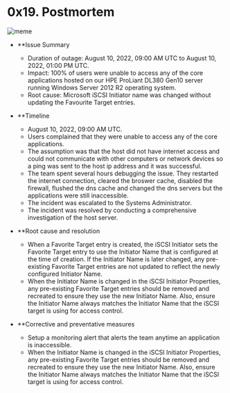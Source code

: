 # 0x19. Postmortem

![meme](https://github.com/Ojieide/alx-system_engineering-devops/assets/47607681/731cf4c6-55f7-472c-a690-fee8d55609fd)

* **Issue Summary
  * Duration of outage: August 10, 2022, 09:00 AM UTC to August 10, 2022, 01:00 PM UTC.
  * Impact: 100% of users were unable to access any of the core applications hosted on our
    HPE ProLiant DL380 Gen10 server running Windows Server 2012 R2 operating system.
  * Root cause: Microsoft iSCSI Initiator name was changed without updating the Favourite
    Target entries.
	
* **Timeline
  * August 10, 2022, 09:00 AM UTC.
  * Users complained that they were unable to access any of the core applications.
  * The assumption was that the host did not have internet access and could not communicate
    with other computers or network devices so a ping was sent to the host ip address and
    it was successful.
  * The team spent several hours debugging the issue. They restarted the internet connection,
    cleared the broswer cache, disabled the firewall, flushed the dns cache and changed the
    dns servers but the applications were still inaccessible.
  * The incident was escalated to the Systems Administrator.
  * The incident was resolved by conducting a comprehensive investigation of the host server.
  
* **Root cause and resolution
  * When a Favorite Target entry is created, the iSCSI Initiator sets the Favorite Target
    entry to use the Initiator Name that is configured at the time of creation. If the
    Initiator Name is later changed, any pre-existing Favorite Target entries are not
    updated to reflect the newly configured Initiator Name.
  * When the Initiator Name is changed in the iSCSI Initiator Properties, any pre-existing
    Favorite Target entries should be removed and recreated to ensure they use the new
    Initiator Name. Also, ensure the Initiator Name always matches the Initiator Name that
    the iSCSI target is using for access control.

* **Corrective and preventative measures
  * Setup a monitoring alert that alerts the team anytime an application is inaccessible.
  * When the Initiator Name is changed in the iSCSI Initiator Properties, any pre-existing
    Favorite Target entries should be removed and recreated to ensure they use the new
    Initiator Name. Also, ensure the Initiator Name always matches the Initiator Name that
    the iSCSI target is using for access control.
